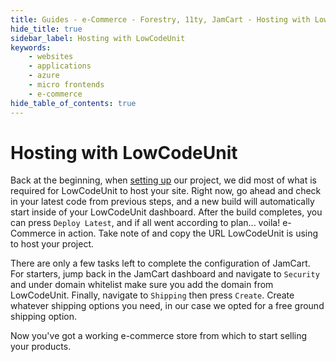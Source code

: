 ```yaml
---
title: Guides - e-Commerce - Forestry, 11ty, JamCart - Hosting with LowCodeUnit
hide_title: true
sidebar_label: Hosting with LowCodeUnit
keywords:
    - websites
    - applications
    - azure
    - micro frontends
    - e-commerce
hide_table_of_contents: true
---
```


# Hosting with LowCodeUnit

Back at the beginning, when [setting up](../../../../getting-started/create-first-project) our project, we did most of what is required for LowCodeUnit to host your site. Right now, go ahead and check in your latest code from previous steps, and a new build will automatically start inside of your LowCodeUnit dashboard.  After the build completes, you can press `Deploy Latest`, and if all went according to plan... voila! e-Commerce in action.  Take note of and copy the URL LowCodeUnit is using to host your project.

There are only a few tasks left to complete the configuration of JamCart.  For starters, jump back in the JamCart dashboard and navigate to `Security` and under domain whitelist make sure you add the domain from LowCodeUnit.  Finally, navigate to `Shipping` then press `Create`.  Create whatever shipping options you need, in our case we opted for a free ground shipping option.

Now you've got a working e-commerce store from which to start selling your products.
